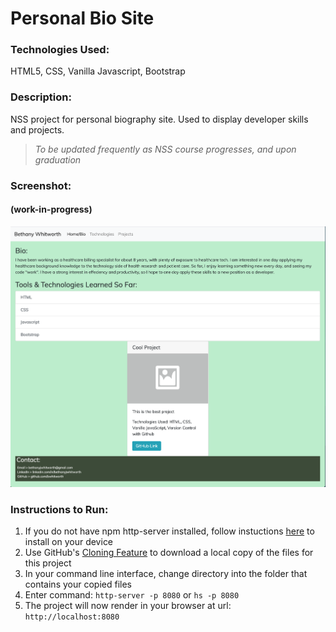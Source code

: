 # Personal Bio Site

### Technologies Used:
HTML5, CSS, Vanilla Javascript, Bootstrap

### Description:
NSS project for personal biography site.  Used to display developer skills and projects. 
> _To be updated frequently as NSS course progresses, and upon graduation_

### Screenshot:
#### (work-in-progress)
![screenshot](screenshots/bio-site-screenshot-wip-1.png)

### Instructions to Run:
1. If you do not have npm http-server installed, follow instuctions [here](https://www.npmjs.com/package/http-server) to install on your device
1. Use GitHub's [Cloning Feature](https://help.github.com/en/github/creating-cloning-and-archiving-repositories/cloning-a-repository) to download a local copy of the files for this project
1. In your command line interface, change directory into the folder that contains your copied files
1. Enter command: `http-server -p 8080` or `hs -p 8080`
1. The project will now render in your browser at url: `http://localhost:8080`
